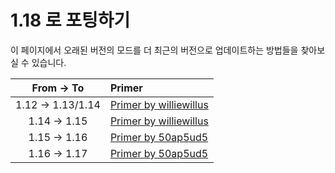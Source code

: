 1.18 로 포팅하기
=========================

이 페이지에서 오래된 버전의 모드를 더 최근의 버전으로 업데이트하는 방법들을 찾아보실 수 있습니다.

| From -> To        | Primer                             |
|:-----------------:|:---------------------------------- |
| 1.12 -> 1.13/1.14 | [Primer by williewillus][112to114] |
| 1.14 -> 1.15      | [Primer by williewillus][114to115] |
| 1.15 -> 1.16      | [Primer by 50ap5ud5][115to116]     |
| 1.16 -> 1.17      | [Primer by 50ap5ud5][116to117]     |

[112to114]: https://gist.github.com/williewillus/353c872bcf1a6ace9921189f6100d09a
[114to115]: https://gist.github.com/williewillus/30d7e3f775fe93c503bddf054ef3f93e
[115to116]: https://gist.github.com/50ap5ud5/f4e70f0e8faeddcfde6b4b1df70f83b8
[116to117]: https://gist.github.com/50ap5ud5/beebcf056cbdd3c922cc8993689428f4
